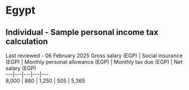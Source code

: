 # Egypt
## Individual - Sample personal income tax calculation
Last reviewed - 06 February 2025
Gross salary (EGP) | Social insurance (EGP) | Monthly personal allowance (EGP) | Monthly tax due (EGP) | Net salary (EGP)  
---|---|---|---|---  
8,000 | 880 | 1,250 |  505 | 5,365
